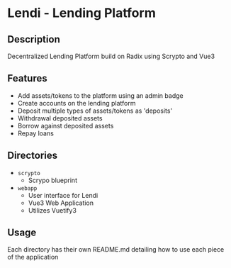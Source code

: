 # Lendi - Lending Platform

## Description

Decentralized Lending Platform build on Radix using Scrypto and Vue3

## Features

- Add assets/tokens to the platform using an admin badge
- Create accounts on the lending platform
- Deposit multiple types of assets/tokens as 'deposits'
- Withdrawal deposited assets
- Borrow against deposited assets
- Repay loans

## Directories

- `scrypto`
    - Scrypo blueprint
- `webapp`
    - User interface for Lendi
    - Vue3 Web Application
    - Utilizes Vuetify3

## Usage

Each directory has their own README.md detailing how to use each piece of the application